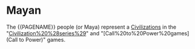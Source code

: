 # Mayan

The {{PAGENAME}} people (or Maya) represent a [Civilizations](civilization) in the "[Civilization%20%28series%29](Civilization)" and "[Call%20to%20Power%20games](Call to Power)" games.